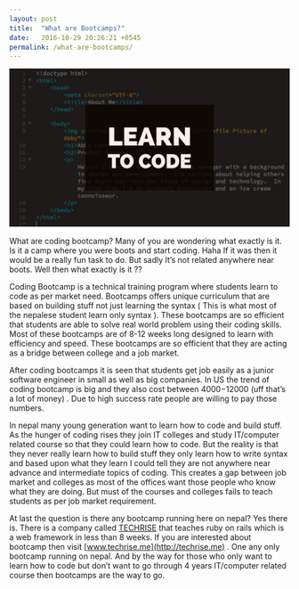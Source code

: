 ```yaml
---
layout: post
title:  "What are Bootcamps?"
date:   2016-10-29 20:26:21 +0545
permalink: /what-are-bootcamps/
---
```



<img src="/images/learntocode.jpg">

What are coding bootcamp? Many of you are wondering what exactly is it. Is it a camp where you were boots and start coding. Haha If it was then it would be a really fun task to do. But sadly It’s not related anywhere near boots. Well then what exactly is it ??


Coding Bootcamp is a technical training program where students learn to code as per market need. Bootcamps offers unique curriculum that are based on building stuff not just learning the syntax ( This is what most of the nepalese student learn only syntax ). These bootcamps are so efficient that students are able to solve real world problem using their coding skills. Most of these bootcamps are of 8-12 weeks long designed to learn with efficiency and speed. These bootcamps are so efficient that they are acting as a bridge between college and a job market.    


After coding bootcamps it is seen that students get job easily as a junior software engineer in small as well as big companies. In US the trend of coding bootcamp is big and they also cost between $4000-$12000 (uff that’s a lot of money) . Due to high success rate people are willing to pay those numbers.  


 In nepal many young generation want to learn how to code and build stuff. As the hunger of coding rises they join IT colleges and study IT/computer related course so that they could learn how to code. But the reality is that they never really learn how to build stuff they only learn how to write syntax and based upon what they learn I could tell they are not anywhere near advance and intermediate topics of coding. This creates a gap between job market and colleges as most of the offices want those people who know what they are doing. But must of the courses and colleges fails to teach students as per job market requirement. 


At last the question is there any bootcamp running here on nepal? Yes there is. There is a company called [TECHRISE](http://techrise.me) that teaches ruby on rails which is a web framework in less than 8 weeks. If you are interested about bootcamp then visit [www.techrise.me](http://techrise.me) . One any only bootcamp running on nepal. And by the way for those who only want to learn how to code but don’t want to go through 4 years IT/computer related course then bootcamps are the way to go. 
